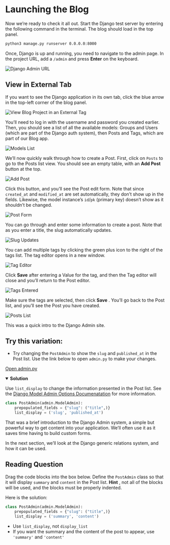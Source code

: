 # Launching the Blog

Now we’re ready to check it all out. Start the Django test server by entering the following command in the terminal. The blog should load in the top panel.

```bash
python3 manage.py runserver 0.0.0.0:8000
```

Once, Django is up and running, you need to navigate to the admin page. In the project URL, add a `/admin` and press **Enter** on the keyboard.

![Django Admin URL](https://apollo-media.codio.com/media%2F1%2F30a8f6cbbbafb3a6c667dc6edaf679ed-0954713d41321fcc.webp)

## View in External Tab

If you want to see the Django application in its own tab, click the blue arrow in the top-left corner of the blog panel.

![View Blog Project in an External Tag](https://apollo-media.codio.com/media%2F1%2F365ca2d115d614cf9dd7fa0bfe3e8059-196204e3b3c73892.webp)

You’ll need to log in with the username and password you created earlier. Then, you should see a list of all the available models: Groups and Users (which are part of the Django auth system), then Posts and Tags, which are part of our Blog app.

![Models List](https://apollo-media.codio.com/media%2F1%2F37852841d1a6ed6d17a5f6dd8d4ae5c6-d4b51bf5815e2c9a.webp)

We’ll now quickly walk through how to create a Post. First, click on `Posts` to go to the Posts list view. You should see an empty table, with an **Add Post** button at the top.

![Add Post](https://apollo-media.codio.com/media%2F1%2F57a222bf46418758706a92dd2f47615b-9f2a3559344c87c8.webp)

Click this button, and you’ll see the Post edit form. Note that since `created_at` and `modified_at` are set automatically, they don’t show up in the fields. Likewise, the model instance’s `id`/`pk` (primary key) doesn’t show as it shouldn’t be changed.

![Post Form](https://apollo-media.codio.com/media%2F1%2F71564ff5d8777a6f53f748c6b9c0b899-8689a780664079bd.webp)

You can go through and enter some information to create a post. Note that as you enter a title, the slug automatically updates.

![Slug Updates](https://apollo-media.codio.com/media%2F1%2Fd4294672f715119f084b15ce505b5fad-8d18d5b02391e205.webp)

You can add multiple tags by clicking the green plus icon to the right of the tags list. The tag editor opens in a new window.

![Tag Editor](https://apollo-media.codio.com/media%2F1%2F7ee1216d9c27d993e605c47104777650-7700787762382b3a.webp)

Click **Save** after entering a Value for the tag, and then the Tag editor will close and you’ll return to the Post editor.

![Tags Entered](https://apollo-media.codio.com/media%2F1%2Ff285dadaf9e1f2d0448d04258b0336f4-c4a96b5760fd4754.webp)

Make sure the tags are selected, then click **Save** . You’ll go back to the Post list, and you’ll see the Post you have created.

![Posts List](https://apollo-media.codio.com/media%2F1%2F1d7b520ed323748217a85feb5031eee0-abcd656b8fec15fd.webp)

This was a quick intro to the Django Admin site.

## Try this variation:

* Try changing the `PostAdmin` to show the `slug` and `published_at` in the Post list. Use the link below to open `admin.py` to make your changes.

[Open admin.py]()

<details open=""><summary><strong>Solution</strong></summary>

Use `list_display` to change the information presented in the Post list. See the [Django Model Admin Options Documenatation](https://docs.djangoproject.com/en/3.2/ref/contrib/admin/#modeladmin-options) for more information.

```python
class PostAdmin(admin.ModelAdmin):
    prepopulated_fields = {"slug": ("title",)}
    list_display = ('slug', 'published_at')
```

</details>

That was a brief introduction to the Django Admin system, a simple but powerful way to get content into your application. We’ll often use it as it saves time having to build custom forms.

In the next section, we’ll look at the Django generic relations system, and how it can be used.

## Reading Question

Drag the code blocks into the box below. Define the `PostAdmin` class so that it will display `summary` and `content` in the Post list. **Hint** , not all of the blocks will be used, and the blocks must be properly indented.

Here is the solution:

```python
class PostAdmin(admin.ModelAdmin):
    prepopulated_fields = {"slug": ("title",)}
    list_display = ('summary', 'content')
```

* Use `list_display`, not `display_list`
* If you want the summary and the content of the post to appear, use `'summary'` and `'content'`
